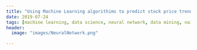 ```yaml
---
title: "Using Machine Learning algorithims to predict stock price trends"
date: 2019-07-24
tags: [machine learning, data science, neural network, data mining, naive bayes]
header:
  image: "images/NeuralNetwork.png"

---
```

